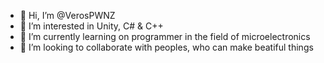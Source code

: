 - 👋 Hi, I’m @VerosPWNZ
- 👀 I’m interested in Unity, C# & C++
- 🌱 I’m currently learning on programmer in the field of microelectronics
- 💞️ I’m looking to collaborate with peoples, who can make beatiful things

<!---
VerosPWNZ/VerosPWNZ is a ✨ special ✨ repository because its `README.md` (this file) appears on your GitHub profile.
You can click the Preview link to take a look at your changes.
--->
